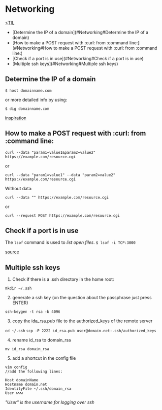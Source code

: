 
# Networking
[<TIL](Programming.md)
- [Determine the IP of a domain](#Networking#Determine the IP of a domain)
- [How to make a POST request with :curl: from :command line:](#Networking#How to make a POST request with :curl: from :command line:)
- [Check if a port is in use](#Networking#Check if a port is in use)
- [Multiple ssh keys](#Networking#Multiple ssh keys)

## Determine the IP of a domain
`$ host domainname.com`

or more detailed info by using:

`$ dig domainname.com`

[inspiration](https://github.com/jbranchaud/til/blob/master/devops/determine-the-ip-address-of-a-domain.md)

## How to make a POST request with :curl: from :command line:
`curl --data "param1=value1&param2=value2" https://example.com/resource.cgi`

or

`curl --data "param1=value1" --data "param2=value2" https://example.com/resource.cgi`

Without data:

`curl --data "" https://example.com/resource.cgi`

or

`curl --request POST https://example.com/resource.cgi`

## Check if a port is in use
The `lsof` command is used to _list open files_.
`$ lsof -i TCP:3000`

[source](https://github.com/jbranchaud/til/blob/master/unix/check-if-a-port-is-in-use.md)

## Multiple ssh keys

1. Check if there is a .ssh directory in the home root:

`mkdir ~/.ssh`

2. generate a ssh key (on the question about the passphrase just press ENTER)

`ssh-keygen -t rsa -b 4096`

3. copy the ida_rsa.pub file to the authorized_keys of the remote server

`cd ~/.ssh`
`scp -P 2222 id_rsa.pub user@domain.net:.ssh/authorized_keys`

4. rename id_rsa to domain_rsa

`mv id_rsa domain_rsa`

5. add a shortcut in the config file

```
vim config
//add the following lines:

Host domainName
Hostname domain.net
IdentityFile ~/.ssh/domain_rsa
User www
```

_"User" is the username for logging over ssh_
